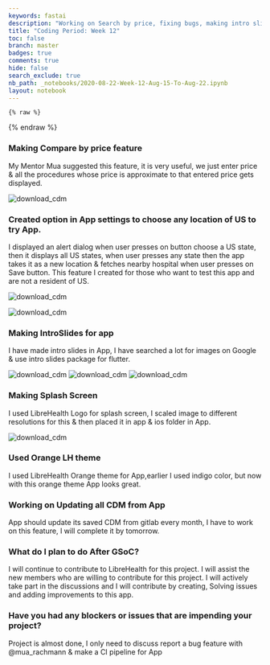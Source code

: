 ```yaml
---
keywords: fastai
description: "Working on Search by price, fixing bugs, making intro slides"
title: "Coding Period: Week 12"
toc: false
branch: master
badges: true
comments: true
hide: false
search_exclude: true
nb_path: _notebooks/2020-08-22-Week-12-Aug-15-To-Aug-22.ipynb
layout: notebook
---
```


<!--
#################################################
### THIS FILE WAS AUTOGENERATED! DO NOT EDIT! ###
#################################################
# file to edit: _notebooks/2020-08-22-Week-12-Aug-15-To-Aug-22.ipynb
-->

<div class="container" id="notebook-container">
        
    {% raw %}
    
<div class="cell border-box-sizing code_cell rendered">

</div>
    {% endraw %}

<div class="cell border-box-sizing text_cell rendered"><div class="inner_cell">
<div class="text_cell_render border-box-sizing rendered_html">
<h3 id="Making-Compare-by-price-feature">Making Compare by price feature<a class="anchor-link" href="#Making-Compare-by-price-feature"> </a></h3><p>My Mentor Mua suggested this feature, it is very useful, we just enter price &amp; all the procedures whose price is approximate to that entered price gets displayed.</p>
<p><img src="https://github.com/Darshpreet2000/My-Blog/blob/master/images/search_by_price.png?raw=true" alt="download_cdm"></p>
<h3 id="Created-option-in-App-settings-to-choose-any-location-of-US-to-try-App.">Created option in App settings to choose any location of US to try App.<a class="anchor-link" href="#Created-option-in-App-settings-to-choose-any-location-of-US-to-try-App."> </a></h3><p>I displayed an alert dialog when user presses on button choose a US state, then it displays all US states, when user presses any state then the app takes it as a new location &amp; fetches nearby hospital when user presses on Save button.
This feature I created for those who want to test this app and are not a resident of US.</p>
<p><img src="https://github.com/Darshpreet2000/My-Blog/blob/master/images/choose_a_state.png?raw=true" alt="download_cdm"></p>
<p><img src="https://github.com/Darshpreet2000/My-Blog/blob/master/images/alert_dialog.png?raw=true" alt="download_cdm"></p>
<h3 id="Making-IntroSlides-for-app">Making IntroSlides for app<a class="anchor-link" href="#Making-IntroSlides-for-app"> </a></h3><p>I have made intro slides in App, I have searched a lot for images on Google &amp; use intro slides package for flutter.</p>
<p><img src="https://github.com/Darshpreet2000/My-Blog/blob/master/images/intro1.png?raw=true" alt="download_cdm">
<img src="https://github.com/Darshpreet2000/My-Blog/blob/master/images/intro2.png?raw=true" alt="download_cdm">
<img src="https://github.com/Darshpreet2000/My-Blog/blob/master/images/intro3.png?raw=true" alt="download_cdm"></p>
<h3 id="Making-Splash-Screen">Making Splash Screen<a class="anchor-link" href="#Making-Splash-Screen"> </a></h3><p>I used LibreHealth Logo for splash screen, I scaled image to different resolutions for this &amp; then placed it in app &amp; ios folder in App.</p>
<p><img src="https://github.com/Darshpreet2000/My-Blog/blob/master/images/splash.png?raw=true" alt="download_cdm"></p>
<h3 id="Used-Orange-LH-theme">Used Orange LH theme<a class="anchor-link" href="#Used-Orange-LH-theme"> </a></h3><p>I used LibreHealth Orange theme for App,earlier I used indigo color, but now with this orange theme App looks great.</p>
<h3 id="Working-on-Updating-all-CDM-from-App">Working on Updating all CDM from App<a class="anchor-link" href="#Working-on-Updating-all-CDM-from-App"> </a></h3><p>App should update its saved CDM from gitlab every month, I have to work on this feature, I will complete it by tomorrow.</p>
<h3 id="What-do-I-plan-to-do-After-GSoC?">What do I plan to do After GSoC?<a class="anchor-link" href="#What-do-I-plan-to-do-After-GSoC?"> </a></h3><p>I will continue to contribute to LibreHealth for this project. I will assist the new members who are willing to contribute for this project. I will actively take part in the discussions and I will contribute by creating, Solving issues and adding improvements to this app.</p>
<h3 id="Have-you-had-any-blockers-or-issues-that-are-impending-your-project?">Have you had any blockers or issues that are impending your project?<a class="anchor-link" href="#Have-you-had-any-blockers-or-issues-that-are-impending-your-project?"> </a></h3><p>Project is almost done, I only need to discuss report a bug feature with @mua_rachmann &amp; make a CI pipeline for App</p>

</div>
</div>
</div>
</div>
 

